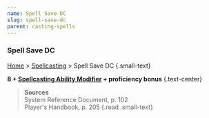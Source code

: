 ```yaml
---
name: Spell Save DC
slug: spell-save-dc
parent: casting-spells
---
```

### Spell Save DC
[Home](dm-operations-center) > [Spellcasting](spellcasting) > Spell Save DC {.small-text}

**8 + [Spellcasting Ability Modifier](spellcasting-ability) + proficiency bonus** {.text-center}

> **Sources** <br/>
> System Reference Document, p. 102<br/>
> Player's Handbook, p. 205
{.read .small-text}

